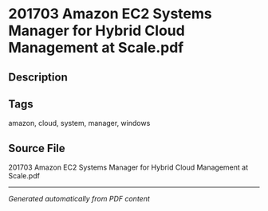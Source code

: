 # 201703 Amazon EC2 Systems Manager for Hybrid Cloud Management at Scale.pdf

## Description

## Tags
amazon, cloud, system, manager, windows

## Source File
201703 Amazon EC2 Systems Manager for Hybrid Cloud Management at Scale.pdf

---
*Generated automatically from PDF content*
